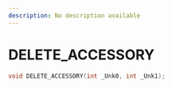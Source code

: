 ```yaml
---
description: No description available 
---
```


# DELETE_ACCESSORY

```cpp
void DELETE_ACCESSORY(int _Unk0, int _Unk1);
```